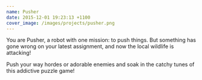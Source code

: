 ```yaml
---
name: Pusher
date: 2015-12-01 19:23:13 +1100
cover_image: /images/projects/pusher.png
---
```


You are Pusher, a robot with one mission: to push things. But something has gone wrong on your latest assignment, and now the local wildlife is attacking!

Push your way hordes or adorable enemies and soak in the catchy tunes of this addictive puzzle game!
